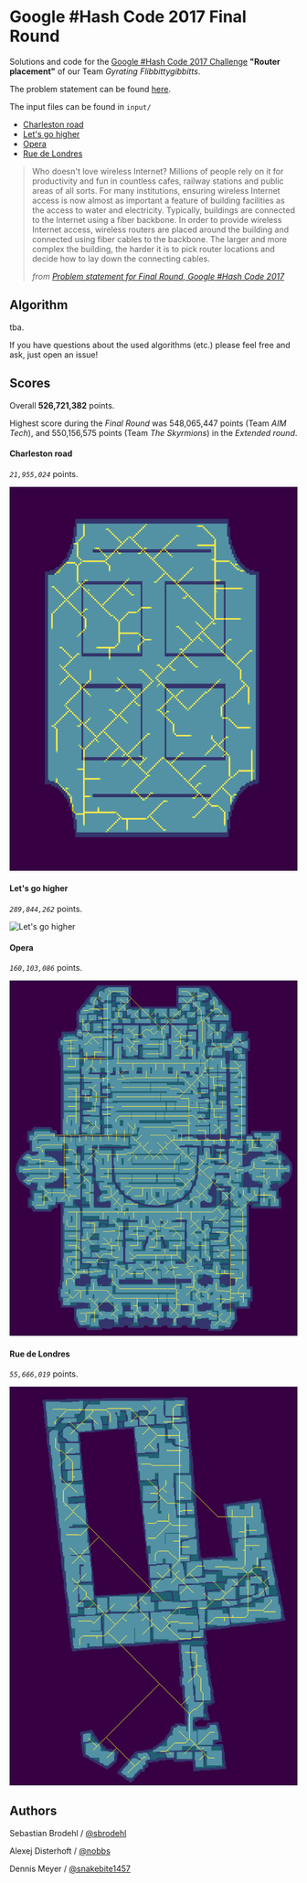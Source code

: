 # Google \#Hash Code 2017 Final Round

Solutions and code for the [Google \#Hash Code 2017 Challenge](https://hashcode.withgoogle.com) **"Router placement"** of our Team _Gyrating Flibbittygibbitts_.

The problem statement can be found [here](hashcode2017_router_placement.pdf).

The input files can be found in `input/`
* [Charleston road](input/charleston_road.in)
* [Let's go higher](input/lets_go_higher.in)
* [Opera](input/opera.in)
* [Rue de Londres](input/rue_de_londres.in)

> Who doesn't love wireless Internet?
> Millions of people rely on it for productivity and fun in countless cafes, railway stations and public areas of all sorts.
> For many institutions, ensuring wireless Internet access is now almost as important a feature of building facilities as the access to water and electricity.
> Typically, buildings are connected to the Internet using a fiber backbone.
> In order to provide wireless Internet access, wireless routers are placed around the building and connected using fiber cables to the backbone.
> The larger and more complex the building, the harder it is to pick router locations and decide how to lay down the connecting cables.
>
> _from [Problem statement for Final Round, Google \#Hash Code 2017](https://hashcode.withgoogle.com/past_editions.html)_


## Algorithm
tba.

If you have questions about the used algorithms (etc.) please feel free and ask, just open an issue!


## Scores
Overall **526,721,382** points.

Highest score during the _Final Round_ was 548,065,447 points (Team _AIM Tech_), and 550,156,575 points (Team _The Skyrmions_) in the _Extended round_.

#### Charleston road
_`21,955,024`_ points.

![Charleston road](output/charleston_road.skel.png)

#### Let's go higher
_`289,844,262`_ points.

![Let's go higher](output/lets_go_higher.rand.png)

#### Opera
_`160,103,086`_ points.

![Opera](output/opera.conv.png)

#### Rue de Londres
_`55,666,019`_ points.

![Rue de Londres](output/rue_de_londres.conv.png)

## Authors

Sebastian Brodehl / [@sbrodehl](https://github.com/sbrodehl)

Alexej Disterhoft / [@nobbs](https://github.com/nobbs)

Dennis Meyer / [@snakebite1457](https://github.com/snakebite1457)
